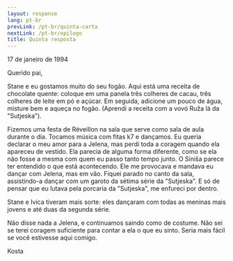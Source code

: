 ```yaml
---
layout: response
lang: pt-br
prevLink: /pt-br/quinta-carta
nextLink: /pt-br/epilogo
title: Quinta resposta
---
```


<div class="Response-date">17 de janeiro de 1994</div>

Querido pai,

Stane e eu gostamos muito do seu fogão. Aqui está uma receita de chocolate quente: coloque em uma panela três colheres de cacau, três colheres de leite em pó e açúcar. Em seguida, adicione um pouco de água, misture bem e aqueça no fogão. (Aprendi a receita com a vovó Ruža lá da "Sutjeska").

Fizemos uma festa de Réveillon na sala que serve como sala de aula durante o dia. Tocamos música com fitas k7 e dançamos. Eu queria declarar o meu amor para a Jelena, mas perdi toda a coragem quando ela apareceu de vestido. Ela parecia de alguma forma diferente, como se ela não fosse a mesma com quem eu passo tanto tempo junto. O Siniša parece ter entendido o que está acontecendo. Ele me provocava e mandava eu dançar com Jelena, mas em vão. Fiquei parado no canto da sala, assistindo-a dançar com um garoto da sétima série da "Sutjeska". E só de pensar que eu lutava pela porcaria da "Sutjeska", me enfureci por dentro.

Stane e Ivica tiveram mais sorte: eles dançaram com todas as meninas mais jovens e até duas da segunda série.

Não disse nada a Jelena, e continuamos saindo como de costume. Não sei se terei coragem suficiente para contar a ela o que eu sinto. Seria mais fácil se você estivesse aqui comigo.

<div class="Response-signature">Kosta</div>
